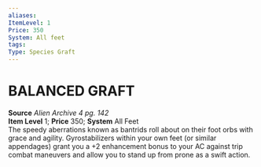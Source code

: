 ```yaml
---
aliases: 
ItemLevel: 1
Price: 350
System: All feet 
tags: 
Type: Species Graft
---
```

# BALANCED GRAFT
**Source** _Alien Archive 4 pg. 142_  
**Item Level** 1; **Price** 350; **System** All Feet  
The speedy aberrations known as bantrids roll about on their foot orbs with grace and agility. Gyrostabilizers within your own feet (or similar appendages) grant you a +2 enhancement bonus to your AC against trip combat maneuvers and allow you to stand up from prone as a swift action.
